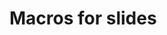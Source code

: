 <!--

author:   DART Team
email:    dart@chop.edu
version:  0.0.0
current_version_description: Initial version.
language: en
narrator: UK English Female
title: Macros for slides
comment:  This is placeholder module to save macros used in when creating slide decks.

@version_history 
No previous versions.
@end

@onload: window.LIA.settings.sound = false

big: <b style="font-size: 1.25em;">@0</b>
center: <div style="text-align: center;">@0</div>
colorhighlight: <b style="font-size: 1.15em; background-color: rgba(var(--color-highlight), .2);">@0</b>

@sql_series_slide

<div style = "text-align: center; font-weight: bold;font-size: 1.5em; color: white; background-color: rgba(var(--color-highlight));">Welcome to the Arcus Education Skill Series!</div>

<br>

<div style = "align-items: center; display: flex;">
<div style = "margin: 1rem; max-width: 30%; float:left; padding-right:4em;">![""](../media/SQL-Logo.png)
</div>
<div style = "margin: 1rem auto; max-width: 65%; float:left;">
<h3>Beyond the Spreadsheet: Understanding SQL and Relational Databases</h3> 

</div>
</div>
@end

@todays_talk
@big(@title)

@learning_objectives
@end

@about_these_slides

These slides were created with [LiaScript](https://liascript.github.io/), an open source markdown parser for writing educational content.

All of the speaker notes from today's talk are saved in [the slides themselves](https://liascript.github.io/course/?https://raw.githubusercontent.com/arcus/arcus_skill_series_sql/main/database_normalization/database_normalization.md#1) -- try changing the view to Textbook and it will integrate the text from the notes into the slides themselves, or turn on the sound at the bottom to hear the notes read out loud as you go through. 

<div style = "align-items: center; display: flex;">
<div style = "margin-left: 10%; max-width: 25%; float:left; border-style: solid; border-color: rgba(var(--color-highlight));">
![Screenshot showing the upper right menus on a liascript page with the mode menu open and Textbook highlighted.](../media/liascript_mode.png)
</div>
<div style = "margin-right: 10%; max-width: 25%; float:right; border-style: solid; border-color: rgba(var(--color-highlight));">
![Screenshot showing the sound buttons at the bottom of a liascript page with the speaker button highlighted.](../media/liascript_sound.png)
</div>
</div>

The content from this talk is also available as @module_link 

For all of the files and information from this talk, go to our @repo_link 

@end

@teams_polls 

@big(Today's presentation will include interactive content!)

The best way to learn is to practice!

When we reach 💫 **Your Turn** sections, test your knowledge and respond in the Teams poll or the chat section.
Then we'll discuss the answer together.

@end
-->
# Macros for slides

